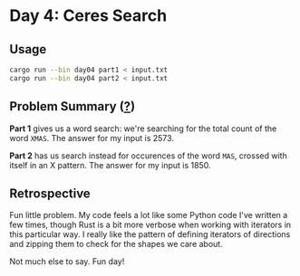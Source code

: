# Day 4: Ceres Search

## Usage

```bash
cargo run --bin day04 part1 < input.txt
cargo run --bin day04 part2 < input.txt
```

## Problem Summary ([?](https://adventofcode.com/2024/day/4))

**Part 1** gives us a word search: we're searching for the total count of the word `XMAS`.
The answer for my input is 2573.

**Part 2** has us search instead for occurences of the word `MAS`, crossed with itself in an X pattern.
The answer for my input is 1850.

## Retrospective

Fun little problem.
My code feels a lot like some Python code I've written a few times, though Rust is a bit more verbose when working with iterators in this particular way.
I really like the pattern of defining iterators of directions and zipping them to check for the shapes we care about.

Not much else to say.
Fun day!
